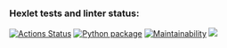 ### Hexlet tests and linter status:
[![Actions Status](https://github.com/Dima343316/python-project-lvl2/workflows/hexlet-check/badge.svg)](https://github.com/Dima343316/python-project-lvl2/actions)
[![Python package](https://github.com/Dima343316/python-project-lvl2/workflows/check_python/badge.svg)](https://github.com/Dima343316/python-project-lvl2/actions/workflows/сheck_python_file.yml)
[![Maintainability](https://api.codeclimate.com/v1/badges/d71e4afe2307f0d1c983/maintainability)](https://codeclimate.com/github/Dima343316/python-project-lvl2/maintainability)
<a href="https://codeclimate.com/github/Dima343316/python-project-lvl2/test_coverage"><img src="https://api.codeclimate.com/v1/badges/d71e4afe2307f0d1c983/test_coverage" /></a>
